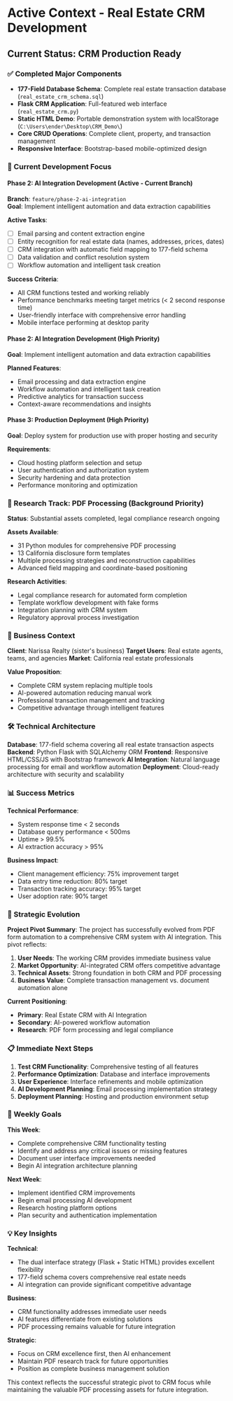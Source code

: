 # Active Context - Real Estate CRM Development

## Current Status: CRM Production Ready

### ✅ Completed Major Components
- **177-Field Database Schema**: Complete real estate transaction database (`real_estate_crm_schema.sql`)
- **Flask CRM Application**: Full-featured web interface (`real_estate_crm.py`)
- **Static HTML Demo**: Portable demonstration system with localStorage (`C:\Users\ender\Desktop\CRM_Demo\`)
- **Core CRUD Operations**: Complete client, property, and transaction management
- **Responsive Interface**: Bootstrap-based mobile-optimized design

### 🎯 Current Development Focus

#### Phase 2: AI Integration Development (Active - Current Branch)
**Branch**: `feature/phase-2-ai-integration`  
**Goal**: Implement intelligent automation and data extraction capabilities

**Active Tasks**:
- [ ] Email parsing and content extraction engine
- [ ] Entity recognition for real estate data (names, addresses, prices, dates)
- [ ] CRM integration with automatic field mapping to 177-field schema
- [ ] Data validation and conflict resolution system
- [ ] Workflow automation and intelligent task creation

**Success Criteria**:
- All CRM functions tested and working reliably
- Performance benchmarks meeting target metrics (< 2 second response time)
- User-friendly interface with comprehensive error handling
- Mobile interface performing at desktop parity

#### Phase 2: AI Integration Development (High Priority)
**Goal**: Implement intelligent automation and data extraction capabilities

**Planned Features**:
- Email processing and data extraction engine
- Workflow automation and intelligent task creation
- Predictive analytics for transaction success
- Context-aware recommendations and insights

#### Phase 3: Production Deployment (High Priority)
**Goal**: Deploy system for production use with proper hosting and security

**Requirements**:
- Cloud hosting platform selection and setup
- User authentication and authorization system
- Security hardening and data protection
- Performance monitoring and optimization

### 🔬 Research Track: PDF Processing (Background Priority)
**Status**: Substantial assets completed, legal compliance research ongoing

**Assets Available**:
- 31 Python modules for comprehensive PDF processing
- 13 California disclosure form templates
- Multiple processing strategies and reconstruction capabilities
- Advanced field mapping and coordinate-based positioning

**Research Activities**:
- Legal compliance research for automated form completion
- Template workflow development with fake forms
- Integration planning with CRM system
- Regulatory approval process investigation

### 💼 Business Context

**Client**: Narissa Realty (sister's business)
**Target Users**: Real estate agents, teams, and agencies
**Market**: California real estate professionals

**Value Proposition**:
- Complete CRM system replacing multiple tools
- AI-powered automation reducing manual work
- Professional transaction management and tracking
- Competitive advantage through intelligent features

### 🛠️ Technical Architecture

**Database**: 177-field schema covering all real estate transaction aspects
**Backend**: Python Flask with SQLAlchemy ORM
**Frontend**: Responsive HTML/CSS/JS with Bootstrap framework
**AI Integration**: Natural language processing for email and workflow automation
**Deployment**: Cloud-ready architecture with security and scalability

### 📊 Success Metrics

**Technical Performance**:
- System response time < 2 seconds
- Database query performance < 500ms
- Uptime > 99.5%
- AI extraction accuracy > 95%

**Business Impact**:
- Client management efficiency: 75% improvement target
- Data entry time reduction: 80% target
- Transaction tracking accuracy: 95% target
- User adoption rate: 90% target

### 🔄 Strategic Evolution

**Project Pivot Summary**:
The project has successfully evolved from PDF form automation to a comprehensive CRM system with AI integration. This pivot reflects:

1. **User Needs**: The working CRM provides immediate business value
2. **Market Opportunity**: AI-integrated CRM offers competitive advantage
3. **Technical Assets**: Strong foundation in both CRM and PDF processing
4. **Business Value**: Complete transaction management vs. document automation alone

**Current Positioning**:
- **Primary**: Real Estate CRM with AI Integration
- **Secondary**: AI-powered workflow automation
- **Research**: PDF form processing and legal compliance

### 📋 Immediate Next Steps

1. **Test CRM Functionality**: Comprehensive testing of all features
2. **Performance Optimization**: Database and interface improvements
3. **User Experience**: Interface refinements and mobile optimization
4. **AI Development Planning**: Email processing implementation strategy
5. **Deployment Planning**: Hosting and production environment setup

### 🎯 Weekly Goals

**This Week**:
- Complete comprehensive CRM functionality testing
- Identify and address any critical issues or missing features
- Document user interface improvements needed
- Begin AI integration architecture planning

**Next Week**:
- Implement identified CRM improvements
- Begin email processing AI development
- Research hosting platform options
- Plan security and authentication implementation

### 💡 Key Insights

**Technical**:
- The dual interface strategy (Flask + Static HTML) provides excellent flexibility
- 177-field schema covers comprehensive real estate needs
- AI integration can provide significant competitive advantage

**Business**:
- CRM functionality addresses immediate user needs
- AI features differentiate from existing solutions
- PDF processing remains valuable for future integration

**Strategic**:
- Focus on CRM excellence first, then AI enhancement
- Maintain PDF research track for future opportunities
- Position as complete business management solution

This context reflects the successful strategic pivot to CRM focus while maintaining the valuable PDF processing assets for future integration.